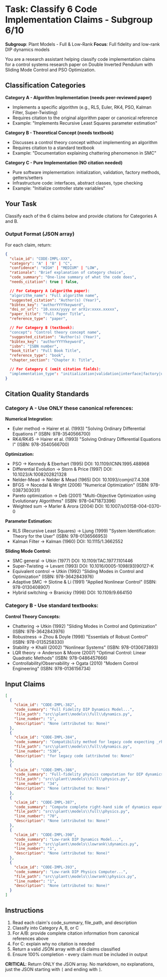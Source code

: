 # Task: Classify 6 Code Implementation Claims - Subgroup 6/10

**Subgroup**: Plant Models - Full & Low-Rank
**Focus**: Full fidelity and low-rank DIP dynamics models

You are a research assistant helping classify code implementation claims for a control systems research paper on Double Inverted Pendulum with Sliding Mode Control and PSO Optimization.

## Classification Categories

**Category A - Algorithm Implementation (needs peer-reviewed paper)**
- Implements a specific algorithm (e.g., RLS, Euler, RK4, PSO, Kalman Filter, Super-Twisting)
- Requires citation to the original algorithm paper or canonical reference
- Example: "Implements Recursive Least Squares parameter estimation"

**Category B - Theoretical Concept (needs textbook)**
- Discusses a control theory concept without implementing an algorithm
- Requires citation to a standard textbook
- Example: "Documentation explaining chattering phenomenon in SMC"

**Category C - Pure Implementation (NO citation needed)**
- Pure software implementation: initialization, validation, factory methods, getters/setters
- Infrastructure code: interfaces, abstract classes, type checking
- Example: "Initialize controller state variables"

## Your Task

Classify each of the 6 claims below and provide citations for Categories A and B.

### Output Format (JSON array)

For each claim, return:

```json
{
  "claim_id": "CODE-IMPL-XXX",
  "category": "A" | "B" | "C",
  "confidence": "HIGH" | "MEDIUM" | "LOW",
  "rationale": "Brief explanation of category choice",
  "code_summary": "One-line summary of what the code does",
  "needs_citation": true | false,

  // For Category A (algorithm paper):
  "algorithm_name": "Full algorithm name",
  "suggested_citation": "Author(s) (Year)",
  "bibtex_key": "authorYYYYkeyword",
  "doi_or_url": "10.xxxx/yyyy or arXiv:xxxx.xxxxx",
  "paper_title": "Full Paper Title",
  "reference_type": "paper",

  // For Category B (textbook):
  "concept": "Control theory concept name",
  "suggested_citation": "Author(s) (Year)",
  "bibtex_key": "authorYYYYkeyword",
  "isbn": "ISBN number",
  "book_title": "Full Book Title",
  "reference_type": "book",
  "chapter_section": "Chapter X: Title",

  // For Category C (omit citation fields):
  "implementation_type": "initialization|validation|interface|factory|utility"
}
```

## Citation Quality Standards

### Category A - Use ONLY these canonical references:

**Numerical Integration:**
- Euler method → Hairer et al. (1993) "Solving Ordinary Differential Equations I" (ISBN: 978-3540566700)
- RK4/RK45 → Hairer et al. (1993) "Solving Ordinary Differential Equations I" (ISBN: 978-3540566700)

**Optimization:**
- PSO → Kennedy & Eberhart (1995) DOI: 10.1109/ICNN.1995.488968
- Differential Evolution → Storn & Price (1997) DOI: 10.1023/A:1008202821328
- Nelder-Mead → Nelder & Mead (1965) DOI: 10.1093/comjnl/7.4.308
- BFGS → Nocedal & Wright (2006) "Numerical Optimization" (ISBN: 978-0387303031)
- Pareto optimization → Deb (2001) "Multi-Objective Optimization using Evolutionary Algorithms" (ISBN: 978-0471873396)
- Weighted sum → Marler & Arora (2004) DOI: 10.1007/s00158-004-0370-0

**Parameter Estimation:**
- RLS (Recursive Least Squares) → Ljung (1999) "System Identification: Theory for the User" (ISBN: 978-0136566953)
- Kalman Filter → Kalman (1960) DOI: 10.1115/1.3662552

**Sliding Mode Control:**
- SMC general → Utkin (1977) DOI: 10.1109/TAC.1977.1101446
- Super-Twisting → Levant (1993) DOI: 10.1016/0005-1098(93)90127-K
- Equivalent control → Utkin (1992) "Sliding Modes in Control and Optimization" (ISBN: 978-3642843976)
- Adaptive SMC → Slotine & Li (1991) "Applied Nonlinear Control" (ISBN: 978-0130408907)
- Hybrid switching → Branicky (1998) DOI: 10.1109/9.664150

### Category B - Use standard textbooks:

**Control Theory Concepts:**
- Chattering → Utkin (1992) "Sliding Modes in Control and Optimization" (ISBN: 978-3642843976)
- Robustness → Zhou & Doyle (1998) "Essentials of Robust Control" (ISBN: 978-0135258330)
- Stability → Khalil (2002) "Nonlinear Systems" (ISBN: 978-0130673893)
- LQR theory → Anderson & Moore (2007) "Optimal Control: Linear Quadratic Methods" (ISBN: 978-0486457666)
- Controllability/Observability → Ogata (2010) "Modern Control Engineering" (ISBN: 978-0136156734)

## Input Claims

```json
[
  {
    "claim_id": "CODE-IMPL-382",
    "code_summary": "Full Fidelity DIP Dynamics Model...",
    "file_path": "src\\plant\\models\\full\\dynamics.py",
    "line_number": "1",
    "description": "None (attributed to: None)"
  },
  {
    "claim_id": "CODE-IMPL-384",
    "code_summary": "Compatibility method for legacy code expecting _rhs_core...",
    "file_path": "src\\plant\\models\\full\\dynamics.py",
    "line_number": "530",
    "description": "for legacy code (attributed to: None)"
  },
  {
    "claim_id": "CODE-IMPL-386",
    "code_summary": "Full-fidelity physics computation for DIP dynamics...",
    "file_path": "src\\plant\\models\\full\\physics.py",
    "line_number": "34",
    "description": "None (attributed to: None)"
  },
  {
    "claim_id": "CODE-IMPL-387",
    "code_summary": "Compute complete right-hand side of dynamics equation...",
    "file_path": "src\\plant\\models\\full\\physics.py",
    "line_number": "70",
    "description": "None (attributed to: None)"
  },
  {
    "claim_id": "CODE-IMPL-390",
    "code_summary": "Low-rank DIP Dynamics Model...",
    "file_path": "src\\plant\\models\\lowrank\\dynamics.py",
    "line_number": "1",
    "description": "None (attributed to: None)"
  },
  {
    "claim_id": "CODE-IMPL-393",
    "code_summary": "Low-rank DIP Physics Computer...",
    "file_path": "src\\plant\\models\\lowrank\\physics.py",
    "line_number": "1",
    "description": "None (attributed to: None)"
  }
]
```

## Instructions

1. Read each claim's code_summary, file_path, and description
2. Classify into Category A, B, or C
3. For A/B: provide complete citation information from canonical references above
4. For C: explain why no citation is needed
5. Return a valid JSON array with all 6 claims classified
6. Ensure 100% completion - every claim must be included in output

**CRITICAL**: Return ONLY the JSON array. No markdown, no explanations, just the JSON starting with `[` and ending with `]`.
